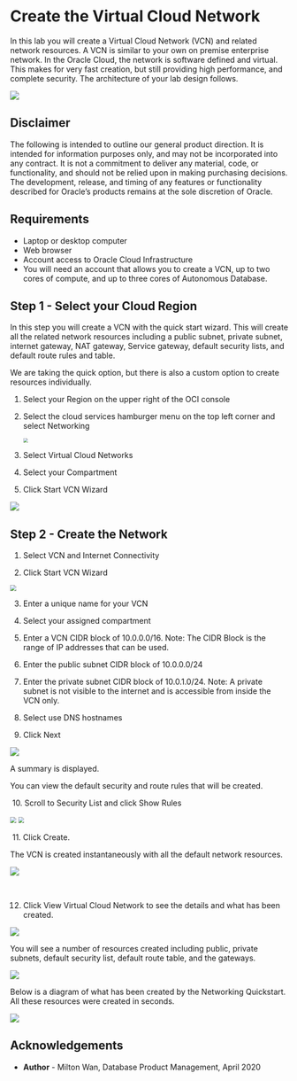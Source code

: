 # Create the Virtual Cloud Network #

In this lab you will create a Virtual Cloud Network (VCN) and related network resources. A VCN is similar to your own on premise enterprise network.  In the Oracle Cloud, the network is software defined and virtual. This makes for very fast creation, but still providing high performance, and complete security. The architecture of your lab design follows.

![](./images/lab-architecture-diagram.png)

## Disclaimer ##
The following is intended to outline our general product direction. It is intended for information purposes only, and may not be incorporated into any contract. It is not a commitment to deliver any material, code, or functionality, and should not be relied upon in making purchasing decisions. The development, release, and timing of any features or functionality described for Oracle’s products remains at the sole discretion of Oracle.

## Requirements ##

- Laptop or desktop computer
- Web browser
- Account access to Oracle Cloud Infrastructure
- You will need an account that allows you to create a VCN, up to two cores of compute, and up to three cores of Autonomous Database.

## Step 1 - Select your Cloud Region ##

In this step you will create a VCN with the quick start wizard. This will create all the related network resources including a public subnet, private subnet, internet gateway, NAT gateway, Service gateway, default security lists, and default route rules and table. 

We are taking the quick option, but there is also a custom option to create resources individually. 

1. Select your Region on the upper right of the OCI console

2. Select the cloud services hamburger menu on the top left corner and select Networking

   <img src="./images/hamburger-menu.PNG" style="zoom:50%;" />

3. Select Virtual Cloud Networks

4. Select your Compartment

5. Click Start VCN Wizard

![](./images/start-vcn-wizard.PNG)

## Step 2 - Create the Network  ##

1. Select VCN and Internet Connectivity

2. Click Start VCN Wizard

  <img src="./images/wizard-vcn.PNG" style="zoom:67%;" />

3. Enter a unique name for your VCN

4. Select your assigned compartment

5. Enter a VCN CIDR block of 10.0.0.0/16.  Note: The CIDR Block is the range of IP addresses that can be used.

6. Enter the public subnet CIDR block of 10.0.0.0/24

7. Enter the private subnet CIDR block of 10.0.1.0/24. Note: A private subnet is not visible to the internet and is accessible from inside the VCN only.

8. Select use DNS hostnames

9. Click Next

![](./images/vcn-configuration-info.PNG)

A summary is displayed. 

You can view the default security and route rules that will be created.

​	10. Scroll to Security List and click Show Rules

<img src="./images/security-rules.PNG" style="zoom:67%;" />

<img src="./images/route-rules.PNG" style="zoom:67%;" />



​	11. Click Create. 

The VCN is created instantaneously with all the default network resources. 

![](./images/vcn-summary-info.PNG)

​	

12. Click View Virtual Cloud Network to see the details and what has been created. 

![](./images/view-vcn-config.PNG)



You will see a number of resources created including public, private subnets, default security list, default route table, and the gateways.

![](./images/vcn-details.PNG)



Below is a diagram of what has been created by the Networking Quickstart.  All these resources were created in seconds.

![](./images/lab-architecture-created.PNG)

## Acknowledgements ##

- **Author** - Milton Wan, Database Product Management, April 2020

